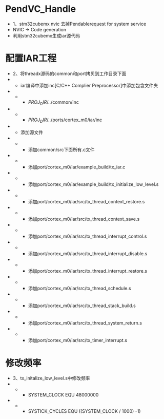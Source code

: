 # PendVC_Handle 
- 1、stm32cubemx nvic 去掉Pendablerequest for system service
- NVIC -> Code generation
- 利用stm32cubemx生成iar源代码

# 配置IAR工程  
- 2、将threadx源码的common和port拷贝到工作目录下面
- - iar编译中添加inc[C/C++ Complier  Preprocessor]中添加包含文件夹
- - - $PROJ_DIR$/../common/inc
- - - $PROJ_DIR$/../ports/cortex_m0/iar/inc
- - 添加源文件
- - - 添加common/src下面所有.c文件
- - - 添加port/cortex_m0/iar/example_build/tx_iar.c
- - - 添加port/cortex_m0/iar/example_build/tx_initialize_low_level.s
- - - 添加port/cortex_m0/iar/src/tx_thread_context_restore.s
- - - 添加port/cortex_m0/iar/src/tx_thread_context_save.s
- - - 添加port/cortex_m0/iar/src/tx_thread_interrupt_control.s
- - - 添加port/cortex_m0/iar/src/tx_thread_interrupt_disable.s
- - - 添加port/cortex_m0/iar/src/tx_thread_interrupt_restore.s
- - - 添加port/cortex_m0/iar/src/tx_thread_schedule.s
- - - 添加port/cortex_m0/iar/src/tx_thread_stack_build.s
- - - 添加port/cortex_m0/iar/src/tx_thread_system_return.s
- - - 添加port/cortex_m0/iar/src/tx_timer_interrupt.s

# 修改频率
- 3、tx_initalize_low_level.s中修改频率
- - - SYSTEM_CLOCK      EQU   48000000
- - - SYSTICK_CYCLES    EQU   ((SYSTEM_CLOCK / 1000) -1)



